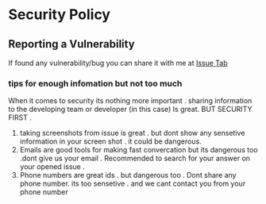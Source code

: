 # Security Policy

## Reporting a Vulnerability

If found any vulnerability/bug you can share it with me at [Issue Tab](https://github.com/000Zer000/ZKit/issues/new/choose)
 ### tips for enough infomation but not too much 
 When it comes to security its nothing more important . sharing information to the developing team or developer (in this case)
 Is great. BUT SECURITY FIRST . 
  1. taking screenshots from issue is great . but dont show any sensetive information in your screen shot . it could be dangerous.
  2. Emails are good tools for making fast convercation but its dangerous too .dont give us your email . Recommended to search for your answer on your opened issue .
  3. Phone numbers are great ids . but dangerous too . Dont share any phone number. its too sensetive . and we cant contact you from your phone number
  
